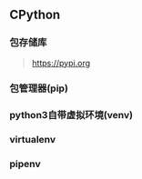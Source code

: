 ## **CPython**

### **包存储库**
> https://pypi.org

### **包管理器(pip)** 

### **python3自带虚拟环境(venv)**

### **virtualenv**

### **pipenv**
